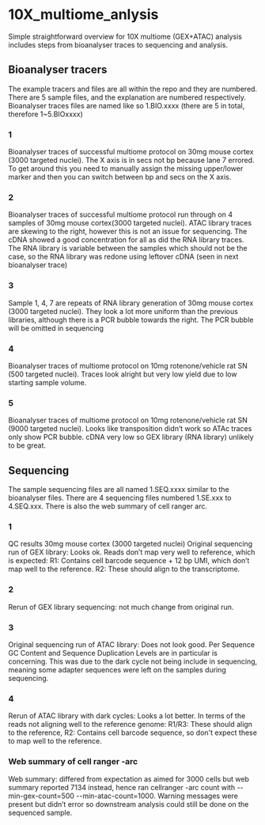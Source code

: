 # 10X_multiome_anlysis
Simple straightforward overview for 10X multiome (GEX+ATAC) analysis includes steps from bioanalyser traces to sequencing and analysis. 

## Bioanalyser tracers
The example tracers and files are all within the repo and they are numbered. There are 5 sample files, and the explanation are numbered respectively.
Bioanalyser traces files are named like so 1.BIO.xxxx (there are 5 in total, therefore 1~5.BIOxxxx) 
### 1
Bioanalyser traces of successful multiome protocol on 30mg mouse cortex (3000 targeted nuclei). The X axis is in secs not bp because lane 7 errored. To get around this you need to manually assign the missing upper/lower marker and then you can switch between bp and secs on the X axis.
### 2 
Bioanalyser traces of successful multiome protocol run through on 4 samples of 30mg mouse cortex(3000 targeted nuclei). ATAC library traces are skewing to the right, however this is not an issue for sequencing. The cDNA showed a good concentration for all as did the RNA library traces. The RNA library is variable between the samples which should not be the case, so the RNA library was redone using leftover cDNA (seen in next bioanalyser trace)
### 3 
Sample 1, 4, 7 are repeats of RNA library generation of 30mg mouse cortex (3000 targeted nuclei). They look a lot more uniform than the previous libraries, although there is a PCR bubble towards the right. The PCR bubble will be omitted in sequencing
### 4 
Bioanalyser traces of multiome protocol on 10mg rotenone/vehicle rat SN (500 targeted nuclei). Traces look alright but very low yield due to low starting sample volume.
### 5
Bioanalyser traces of multiome protocol on 10mg rotenone/vehicle rat SN (9000 targeted nuclei). Looks like transposition didn’t work so ATAc traces only show PCR bubble. cDNA very low so GEX library (RNA library) unlikely to be great.

## Sequencing 
The sample sequencing files are all named 1.SEQ.xxxx similar to the bioanalyser files. There are 4 sequencing files numbered 1.SE.xxx to 4.SEQ.xxx. There is also the web summary of cell ranger arc. 

### 1 
QC results
30mg mouse cortex (3000 targeted nuclei)
Original sequencing run of GEX library: Looks ok. Reads don’t map very well to reference, which is expected: R1: Contains cell barcode sequence + 12 bp UMI, which don’t map well to the reference. R2: These should align to the transcriptome. 

### 2 
Rerun of GEX library sequencing: not much change from original run.

### 3
Original sequencing run of ATAC library: Does not look good. Per Sequence GC Content and Sequence Duplication Levels are in particular is concerning. This was due to the dark cycle not being include in sequencing, meaning some adapter sequences were left on the samples during sequencing.

### 4 
Rerun of ATAC library with dark cycles: Looks a lot better. In terms of the reads not aligning well to the reference genome: R1/R3: These should align to the reference, R2: Contains cell barcode sequence, so don't expect these to map well to the reference.

### Web summary of cell ranger -arc 
Web summary: differed from expectation as aimed for 3000 cells but web summary reported 7134 instead, hence ran cellranger -arc count with --min-gex-count=500 --min-atac-count=1000. Warning messages were present but didn’t error so downstream analysis could still be done on the sequenced sample.
